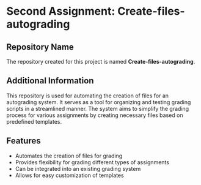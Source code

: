 # Second Assignment: Create-files-autograding

## Repository Name
The repository created for this project is named **Create-files-autograding**.

## Additional Information
This repository is used for automating the creation of files for an autograding system. It serves as a tool for organizing and testing grading scripts in a streamlined manner. The system aims to simplify the grading process for various assignments by creating necessary files based on predefined templates.

## Features
- Automates the creation of files for grading
- Provides flexibility for grading different types of assignments
- Can be integrated into an existing grading system
- Allows for easy customization of templates

